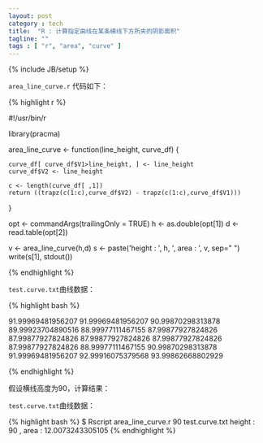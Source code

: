 ```yaml
---
layout: post
category : tech
title:  "R : 计算指定曲线在某条横线下方所夹的阴影面积"
tagline: ""
tags : [ "r", "area", "curve" ] 
---
```

{% include JB/setup %}

``area_line_curve.r`` 代码如下：

{% highlight r %}

#!/usr/bin/r

library(pracma) 

area_line_curve <- function(line_height, curve_df) {

    curve_df[ curve_df$V1>line_height, ] <- line_height
    curve_df$V2 <- line_height

    c <- length(curve_df[ ,1])
    return ((trapz(c(1:c),curve_df$V2) - trapz(c(1:c),curve_df$V1)))
}


opt <- commandArgs(trailingOnly = TRUE)
h <- as.double(opt[1])
d <- read.table(opt[2])

v <- area_line_curve(h,d) 
s <-  paste('height : ', h, ', area : ', v, sep=" ")
write(s[1], stdout())

{% endhighlight %}


``test.curve.txt``曲线数据：

{% highlight bash %}

91.99969481956207
91.99969481956207
90.99870298313878
89.99923704890516
88.99977111467155
87.99877927824826
87.99877927824826
87.99877927824826
87.99877927824826
87.99877927824826
88.99977111467155
90.99870298313878
91.99969481956207
92.99916075379568
93.99862668802929

{% endhighlight %}

假设横线高度为90，计算结果：

``test.curve.txt``曲线数据：

{% highlight bash %}
$ Rscript area_line_curve.r 90 test.curve.txt
height :  90 , area :  12.0073243305105
{% endhighlight %}
